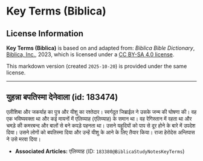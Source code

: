 # Key Terms (Biblica)

## License Information

**Key Terms (Biblica)** is based on and adapted from: _Biblica Bible Dictionary_, [Biblica, Inc.](https://www.biblica.com/), 2023, which is licensed under a [CC BY-SA 4.0 license](https://creativecommons.org/licenses/by-sa/4.0/legalcode.en).

This markdown version (created `2025-10-20`) is provided under the same license.



--------------------------------

## युहन्ना बपतिस्मा देनेवाला (id: 183474)

एलीशिबा और जकर्याह का पुत्र और यीशु का रश्तेदार। स्वर्गदूत जिब्राईल  ने उसके जन्म की घोषणा की। वह एक भविष्यवक्ता था और कई मायनों में एलिय्याह (एलिय्याह) के समान था। वह रेगिस्तान में रहता था और चमड़े की कमरबन्द और बालों से बने कपड़े पहनता था। उसने यहूदियों को पाप से दूर होने के बारे में उपदेश दिया। उसने लोगों को बपतिस्मा दिया और उन्हें यीशु के आने के लिए तैयार किया। राजा हेरोदेस अन्तिपास ने उसे मरवा दिया।

* **Associated Articles:** एलिय्याह (ID: `183380@BiblicaStudyNotesKeyTerms`)

